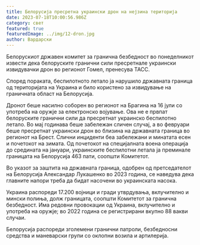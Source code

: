 ```yaml
---
title: Белорусија пресретна украински дрон на нејзина територија
date: 2023-07-18T10:00:56.986Z
category: свет
featured: true
featuredImage: ../img/12-dron.jpg
author: Вардарски
---
```

Белорускиот државен комитет за гранична безбедност во понеделникот извести дека белоруските гранични сили пресретнале украински извидувачки дрон во регионот Гомел, пренесува ТАСС.

Според пораката, беспилотното летало ја нарушило државната граница од територијата на Украина и било користено за извидување на граничната област на Белорусија.

Дронот беше насилно соборен во регионот на Брагина на 16 јули со употреба на оружје за електронско војување. Ова не е првпат белоруските гранични сили да пресретнат украинско беспилотно летало. Во мај годинава беше забележан сличен случај, а во февруари беше пресретнат украински дрон во близина на државната граница во регионот на Брест. Слични инциденти беа забележани и минатата есен и почетокот на зимата. Од почетокот на специјалната воена операција до средината на јануари, украинските беспилотни летала ја преминале границата на Белорусија 463 пати, соопшти Комитетот.

Во указот за заштита на државната граница, одобрен од претседателот на Белорусија Александар Лукашенко во 2023 година, се наведува дека главните напори треба да бидат насочени во украинската насока.

Украина распореди 17.200 војници и гради утврдувања, вклучително и мински полиња, долж границата, соопшти Комитетот за гранична безбедност. Има редовни провокации од Украина, вклучително и употреба на оружје; во 2022 година се регистрирани вкупно 88 вакви случаи.

Белорусија распореди зголемени гранични патроли, безбедносни средства и маневарски групи со оклопни возила и артилерија.